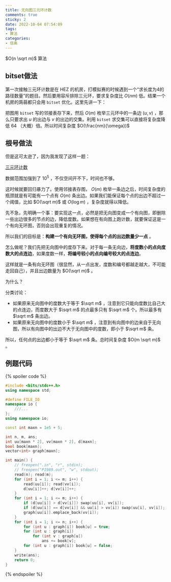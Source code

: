 ```yaml
---
title: 无向图三元环计数
comments: true
sticky: 2
date: 2022-10-04 07:54:09
tags:
- 算法
categories:
- 信奥
---
```


$O(n \sqrt m)$ 算法

<!--more-->

## bitset做法

第一次接触三元环计数是在 HEZ 的机房，打模拟赛的时候遇到一个“求长度为4的路径数量”的题目。然后要用容斥排除三元环，要求复杂度比 $O(nm)$ 低。结果一个机房的蒟蒻都只会用 `bitset` 优化。这里先讲一下：

把图用 `bitset` 写的邻接表存下来，然后 $O(m)$ 枚举三元环中的一条边 $(u, v)$ ，那么只要求出 $u$ 的出边与 $v$ 的出边的交集。利用 `bitset` 求交集可以直接将复杂度降低 64 （大概）倍。所以时间复杂度 $O(\frac{nm}{\omega})$

## 根号做法

但是这可太逊了，因为我发现了这样一题：

[三元环计数](https://www.luogu.com.cn/problem/P1989)

数据范围加强到了 $10^5$ ，不仅空间开不下，时间也不够。

这时候就要回归暴力了。使用邻接表存图， $O(m)$ 枚举一条边之后，时间复杂度的瓶颈就是有可能有一个点有 $O(m)$ 条出边。如果我们能保证每个点的出边不超过一个阈值，比如 $O(\sqrt m)$ 或 $O(\log m)$ ，复杂度就得以降低。

先不急，先明确一个事：要实现这一点，必然是把无向图变成一个有向图，即删除一些出边很多的节点的边，降低度数。如果想在有向图上跑计数，就要保证这是一个有向无环图，否则会出现重复的情况。

所以我们的目标是：**构建一个有向无环图，使得每个点的出边数量少一点** 。

怎么做呢？我们先把无向图中的度存下来。对于每一条无向边，**将度数小的点向度数大的点连边**，如果度数一样，**将编号较小的点向编号较大的点连边**。

这样就是一条有向无环图（很显然，从一点出发，度数和编号都越走越大，不可能走回自己），并且出边数量为 $O(\sqrt m)$ 。

为什么？

分类讨论：

- 如果原来无向图中的度数大于等于 $\sqrt m$ ，注意到它只能向度数比自己大的点连边，而度数大于 $\sqrt m$ 的点最多只有 $\sqrt m$ 个。所以最多有 $\sqrt m$ 条出边。
- 如果原来无向图中的度数小于 $\sqrt m$ ，注意到有向图中的边来自于无向图，所以有向图中的出边不大于无向图中的度数，即小于 $\sqrt m$ 条。

所以，任何点的出边都小于等于 $\sqrt m$ 条。总时间复杂度 $O(m \sqrt m)$ 。

## 例题代码

{% spoiler code %}

```cpp
#include <bits/stdc++.h>
using namespace std;

#define FILE_IO
namespace io {
	///...
};
using namespace io;

const int maxn = 1e5 + 5;

int n, m, ans;
int uu[maxn * 2], vv[maxn * 2], d[maxn];
bool book[maxn];
vector<int> graph[maxn];

int main() {
	// freopen(".in", "r", stdin);
	// freopen("P1989.out", "w", stdout);
	read(n); read(m);
	for (int i = 1; i <= m; i++) {
		read(uu[i]); read(vv[i]);
		d[uu[i]]++; d[vv[i]]++;
	}
	for (int i = 1; i <= m; i++) {
		if (d[uu[i]] > d[vv[i]]) swap(uu[i], vv[i]);
		if (d[uu[i]] == d[vv[i]] && uu[i] > vv[i]) swap(uu[i], vv[i]);
		graph[uu[i]].emplace_back(vv[i]);
	}
	for (int i = 1; i <= n; i++) {
		for (int u : graph[i]) book[u] = true;
		for (int u : graph[i])
			for (int v : graph[u])
				ans += book[v];
		for (int u : graph[i]) book[u] = false;
	}
	write(ans);
	return 0;
}
```

{% endspoiler %}
